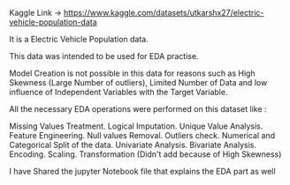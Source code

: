 Kaggle Link -> https://www.kaggle.com/datasets/utkarshx27/electric-vehicle-population-data

It is a Electric Vehicle Population data.

This data was intended to be used for EDA practise.

Model Creation is not possible in this data for reasons such as High Skewness (Large Number of outliers), Limited Number of Data and low influence of Independent Variables with the Target Variable.

All the necessary EDA operations were performed on this dataset like :

Missing Values Treatment.
Logical Imputation.
Unique Value Analysis.
Feature Engineering.
Null values Removal.
Outliers check.
Numerical and Categorical Split of the data.
Univariate Analysis.
Bivariate Analysis.
Encoding.
Scaling.
Transformation (Didn't add because of High Skewness)

I have Shared the jupyter Notebook file that explains the EDA part as well

